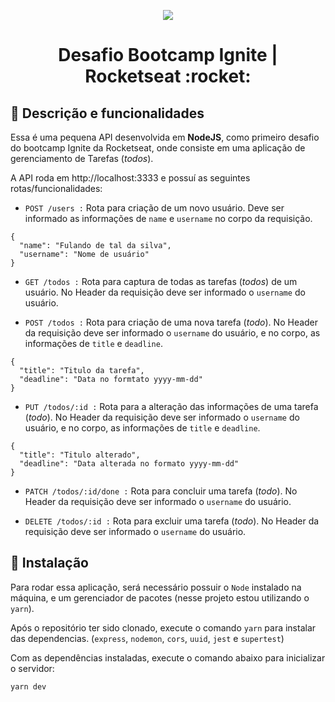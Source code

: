 <p align="center">
  <img src="https://images.ctfassets.net/6m9bd13t776q/5yac5XKg5qiACu06a84icc/b18c4c2bd2594b3b27d24a943f711b08/second-trimester-to-dos-2160x1200.jpg?q=75&w=450" />
</p>

<h1 align="center">Desafio Bootcamp Ignite | Rocketseat :rocket:</h1> 

## :memo: Descrição e funcionalidades

Essa é uma pequena API desenvolvida em **NodeJS**, como primeiro desafio do bootcamp Ignite da Rocketseat, onde consiste em uma aplicação de gerenciamento de Tarefas (*todos*).

A API roda em http://localhost:3333 e possuí as seguintes rotas/funcionalidades:

* `POST /users :` Rota para criação de um novo usuário. Deve ser informado as informações de `name` e `username` no corpo da requisição. 
``` 
{
  "name": "Fulando de tal da silva",
  "username": "Nome de usuário"
}
```
* `GET /todos :` Rota para captura de todas as tarefas (*todos*) de um usuário. No Header da requisição deve ser informado o `username` do usuário.   

* `POST /todos :` Rota para criação de uma nova tarefa (*todo*). No Header da requisição deve ser informado o `username` do usuário, e no corpo, as informações de `title` e `deadline`.
```
{
  "title": "Titulo da tarefa",
  "deadline": "Data no formtato yyyy-mm-dd"
}
```

* `PUT /todos/:id :` Rota para a alteração das informações de uma tarefa (*todo*). No Header da requisição deve ser informado o `username` do usuário, e no corpo, as informações de `title` e `deadline`.
```
{
  "title": "Titulo alterado",
  "deadline": "Data alterada no formato yyyy-mm-dd"
}
```

* `PATCH /todos/:id/done :` Rota para concluir uma tarefa (*todo*). No Header da requisição deve ser informado o `username` do usuário.

* `DELETE /todos/:id :` Rota para excluir uma tarefa (*todo*). No Header da requisição deve ser informado o `username` do usuário.

## :wrench: Instalação
Para rodar essa aplicação, será necessário possuir o  `Node` instalado na máquina, e um gerenciador de pacotes (nesse projeto estou utilizando o `yarn`).

Após o repositório ter sido clonado, execute o comando `yarn` para instalar das dependencias. (`express`, `nodemon`, `cors`, `uuid`, `jest` e `supertest`)

Com as dependências instaladas, execute o comando abaixo para inicializar o servidor:

```
yarn dev
```



